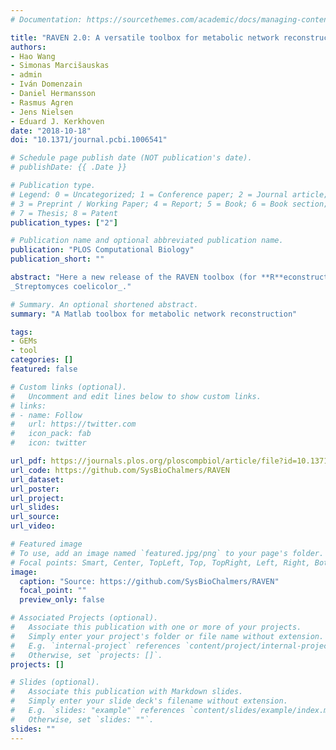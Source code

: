 ```yaml
---
# Documentation: https://sourcethemes.com/academic/docs/managing-content/

title: "RAVEN 2.0: A versatile toolbox for metabolic network reconstruction and a case study on Streptomyces coelicolor"
authors:
- Hao Wang
- Simonas Marcišauskas
- admin
- Iván Domenzain
- Daniel Hermansson
- Rasmus Agren
- Jens Nielsen
- Eduard J. Kerkhoven
date: "2018-10-18"
doi: "10.1371/journal.pcbi.1006541"

# Schedule page publish date (NOT publication's date).
# publishDate: {{ .Date }}

# Publication type.
# Legend: 0 = Uncategorized; 1 = Conference paper; 2 = Journal article;
# 3 = Preprint / Working Paper; 4 = Report; 5 = Book; 6 = Book section;
# 7 = Thesis; 8 = Patent
publication_types: ["2"]

# Publication name and optional abbreviated publication name.
publication: "PLOS Computational Biology"
publication_short: ""

abstract: "Here a new release of the RAVEN toolbox (for **R**econstruction, **A**nalysis and **V**isualization of m**E**tabolic **N**etworks) is presented. Its main new features are its redefined pipeline, now constructed around the KEGG and MetaCyc databases, and improved performance/compatibility with the COBRA toolbox. I was mainly involved in the latter feature, working in achieving proper conversion between RAVEN & COBRA model structures. The ease of use of RAVEN is exemplified with the _de novo_ reconstruction of Sco4, a GEM of the antibiotic-producing bacterium
_Streptomyces coelicolor_."

# Summary. An optional shortened abstract.
summary: "A Matlab toolbox for metabolic network reconstruction"

tags:
- GEMs
- tool
categories: []
featured: false

# Custom links (optional).
#   Uncomment and edit lines below to show custom links.
# links:
# - name: Follow
#   url: https://twitter.com
#   icon_pack: fab
#   icon: twitter

url_pdf: https://journals.plos.org/ploscompbiol/article/file?id=10.1371/journal.pcbi.1006541&type=printable
url_code: https://github.com/SysBioChalmers/RAVEN
url_dataset:
url_poster:
url_project:
url_slides:
url_source:
url_video:

# Featured image
# To use, add an image named `featured.jpg/png` to your page's folder.
# Focal points: Smart, Center, TopLeft, Top, TopRight, Left, Right, BottomLeft, Bottom, BottomRight.
image:
  caption: "Source: https://github.com/SysBioChalmers/RAVEN"
  focal_point: ""
  preview_only: false

# Associated Projects (optional).
#   Associate this publication with one or more of your projects.
#   Simply enter your project's folder or file name without extension.
#   E.g. `internal-project` references `content/project/internal-project/index.md`.
#   Otherwise, set `projects: []`.
projects: []

# Slides (optional).
#   Associate this publication with Markdown slides.
#   Simply enter your slide deck's filename without extension.
#   E.g. `slides: "example"` references `content/slides/example/index.md`.
#   Otherwise, set `slides: ""`.
slides: ""
---
```

